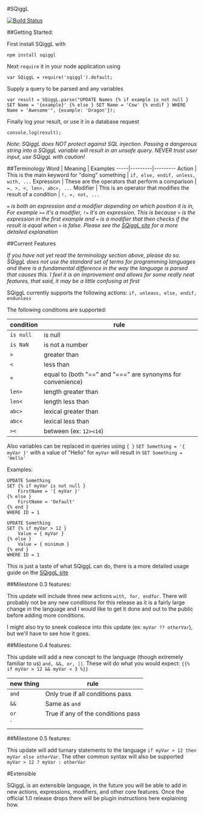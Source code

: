 #SQiggL

[![Build Status](https://travis-ci.org/SnareChops/SQiggL-js.svg?branch=master)](https://travis-ci.org/SnareChops/SQiggL-js)

##Getting Started:

First install SQiggL with

```
npm install sqiggl
```

Next `require` it in your node application using

```
var SQiggL = require('sqiggl').default;
```

Supply a query to be parsed and any variables

```
var result = SQiggL.parse("UPDATE Names {% if example is not null } SET Name = '{example}' {% else } SET Name = 'Cow' {% endif } WHERE Name = 'Awesome'", {example: 'Dragon'});
``` 

Finally log your result, or use it in a database request

```
console.log(result);
```

_Note: SQiggL does NOT protect against SQL injection. Passing a dangerous string into a SQiggL variable will result in an unsafe query. NEVER trust user input, use SQiggL with caution!_

##Terminology
Word | Meaning | Examples
-----|---------|---------
Action | This is the main keyword for "doing" something | `if, else, endif, unless, with, ...`
Expression | These are the operators that perform a comparison | `=, >, <, len>, abc>, ...`
Modifier | This is an operator that modifies the result of a condition | `!, =, not, ...`

_`=` is both an expression and a modifier depending on which position it is in, For example `>=` it's a modifier, `!=` it's an expression. This is because `>` is the expression in the first example and `=` is a modifier that then checks if the result is equal when `>` is false. Please see the [SQiggL site](https://snarechops.github.io/SQiggL/#/docs/) for a more detailed explanation_

##Current Features 

_If you have not yet read the terminology section above, please do so. SQiggL does not use the standard set of terms for programming languages and there is a fundamental difference in the way the language is parsed that causes this. I feel it is an improvement and allows for some really neat features, that said, it may be a little confusing at first_

SQiggL currently supports the following actions: `if, unleass, else, endif, endunless`

The following conditions are supported:

condition | rule
---------|-----
`is null` | is null
`is NaN` | is not a number
`>` | greater than
`<` | less than
`=` | equal to (both "==" and "===" are synonyms for convenience)
`len>` | length greater than
`len<` | length less than
`abc>` | lexical greater than
`abc<` | lexical less than
`><` | between (ex: `12><14`)

Also variables can be replaced in queries using `{ }`
```SET Something = '{ myVar }'```
with a value of "Hello" for `myVar` will result in
```SET Something = 'Hello'```

Examples: 
```
UPDATE Something 
SET {% if myVar is not null }
    FirstName = '{ myVar }'
{% else }
    FirstName = 'Default' 
{% end }
WHERE ID = 1
```

```
UPDATE Something 
SET {% if myVar > 12 }
    Value = { myVar }
{% else }
    Value = { minimum }
{% end }
WHERE ID = 1
```

This is just a taste of what SQiggL can do, there is a more detailed usage guide on the [SQiggL site](https://snarechops.github.io/SQiggL.io/#/docs/)

##Milestone 0.3 features:

This update will include three new actions `with, for, endfor`. There will probably not be any new conditions for this release as it is a fairly large change in the language and I would like to get it done and out to the public before adding more conditions.

I might also try to sneek coalesce into this update (ex: `myVar ?? otherVar`), but we'll have to see how it goes.

##Milestone 0.4 features:

This update will add a new concept to the language (though extremely familiar to us) `and, &&, or, ||`. These will do what you would expect: `{{% if myVar > 12 && myVar < 3 %}}`

new thing | rule
----------|-----
`and` | Only true if all conditions pass
`&&` | Same as `and`
`or` | True if any of the conditions pass
`||` | Same as `or`

##Milestone 0.5 features:

This update will add turnary statements to the language `if myVar > 12 then myVar else otherVar`. The other common syntax will also be supported `myVar > 12 ? myVar : otherVar`

#Extensible

SQiggL is an extensible language, in the future you will be able to add in new actions, expressions, modifiers, and other core features. Once the official 1.0 release drops there will be plugin instructions here explaining how.
